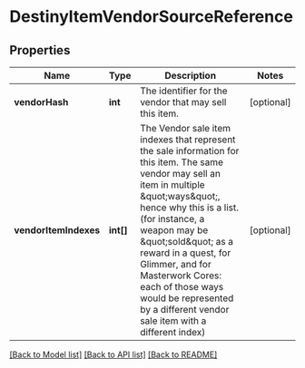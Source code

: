 # DestinyItemVendorSourceReference

## Properties
Name | Type | Description | Notes
------------ | ------------- | ------------- | -------------
**vendorHash** | **int** | The identifier for the vendor that may sell this item. | [optional] 
**vendorItemIndexes** | **int[]** | The Vendor sale item indexes that represent the sale information for this item. The same vendor may sell an item in multiple \&quot;ways\&quot;, hence why this is a list. (for instance, a weapon may be \&quot;sold\&quot; as a reward in a quest, for Glimmer, and for Masterwork Cores: each of those ways would be represented by a different vendor sale item with a different index) | [optional] 

[[Back to Model list]](../README.md#documentation-for-models) [[Back to API list]](../README.md#documentation-for-api-endpoints) [[Back to README]](../README.md)


